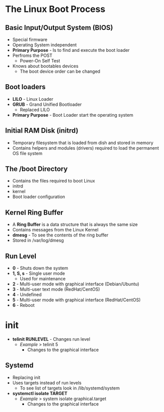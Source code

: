 # The Linux Boot Process

## Basic Input/Output System (BIOS)
- Special firmware
- Operating System independent
- **Primary Purpose** - Is to find and execute the boot loader
- Perfroms the POST
    - Power-On Self Test
- Knows about bootables devices
    - The boot device order can be changed

## Boot loaders

- **LILO** - Linux Loader
- **GRUB** - Grand Unified Bootloader
    - Replaced LILO
- **Primary Purpose** - Boot Loader start the operating system

## Initial RAM Disk (initrd)

- Temporary filesystem that is loaded from dish and stored in memory
- Contains helpers and modules (drivers) required to load the permanent OS file system

## The /boot Directory

- Contains the files required to boot Linux
- initrd
- kernel
- Boot loader configuration

## Kernel Ring Buffer

- A **Ring Buffer** is a data structure that is always the same size
- Contains messages from the Linux Kernel
- **dmesg** - To see the contents of the ring buffer
- Stored in /var/log/dmesg

## Run Level

- **0** - Shuts down the system
- **1, S, s** - Single user mode
    - Used for maintenance
- **2** - Multi-user mode with graphical interface (Debian/Ubuntu)
- **3** - Multi-user text mode (RedHat/CentOS)
- **4** - Undefined
- **5** - Multi-user mode with graphical interface (RedHat/CentOS)
- **6** - Reboot

# init

- **telinit RUNLEVEL** - Changes run level 
    - *Example* > telinit 5
        - Changes to the graphical interface

## Systemd

- Replacing init
- Uses targets instead of run levels
    - To see list of targets look in /lib/systemd/system
- **systemctl isolate TARGET**
    - *Example* > system isolate graphical.target
        - Changes to the graphical interface